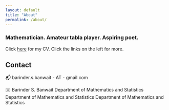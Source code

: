 ```yaml
---
layout: default
title: "About"
permalink: /about/
---
```


### Mathematician. Amateur tabla player. Aspiring poet.

Click [here](https://barinderbanwait.github.io/cv/bsb_cv.pdf) for my CV. Click the links on the left for more.

## Contact

:mailbox_with_mail: barinder.s.banwait - AT - gmail.com

:envelope: Barinder S. Banwait
    Department of Mathematics and Statistics
    Department of Mathematics and Statistics
    Department of Mathematics and Statistics

<a href="https://github.com/barinderbanwait"><i class="fa-brands fa-github fa-5x" style="color:black"></i></a>   <a href="https://www.linkedin.com/in/barinderbanwait"><i class="fa-brands fa-linkedin fa-5x"></i></a>
